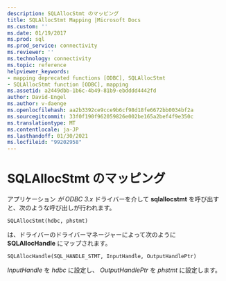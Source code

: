 ```yaml
---
description: SQLAllocStmt のマッピング
title: SQLAllocStmt Mapping |Microsoft Docs
ms.custom: ''
ms.date: 01/19/2017
ms.prod: sql
ms.prod_service: connectivity
ms.reviewer: ''
ms.technology: connectivity
ms.topic: reference
helpviewer_keywords:
- mapping deprecated functions [ODBC], SQLAllocStmt
- SQLAllocStmt function [ODBC], mapping
ms.assetid: a2449dbb-1b6c-4b49-81b9-ebdddd4442fd
author: David-Engel
ms.author: v-daenge
ms.openlocfilehash: aa2b3392ce9cce9b6cf98d18fe6672bb0034bf2a
ms.sourcegitcommit: 33f0f190f962059826e002be165a2bef4f9e350c
ms.translationtype: MT
ms.contentlocale: ja-JP
ms.lasthandoff: 01/30/2021
ms.locfileid: "99202958"
---
```

# <a name="sqlallocstmt-mapping"></a>SQLAllocStmt のマッピング
アプリケーション *が ODBC 3.x* ドライバーを介して **sqlallocstmt** を呼び出すと、次のような呼び出しが行われます。  
  
```  
SQLAllocStmt(hdbc, phstmt)  
```  
  
 は、ドライバーのドライバーマネージャーによって次のように **SQLAllocHandle** にマップされます。  
  
```  
SQLAllocHandle(SQL_HANDLE_STMT, InputHandle, OutputHandlePtr)  
```  
  
 *InputHandle* を *hdbc* に設定し、 *OutputHandlePtr* を *phstmt* に設定します。
